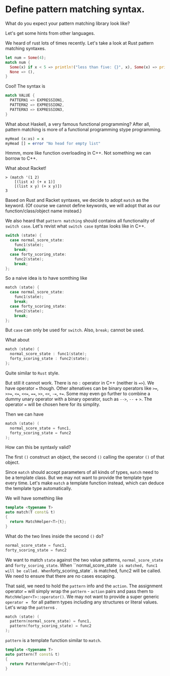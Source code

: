# Define pattern matching syntax.

What do you expect your pattern matching library look like?

Let's get some hints from other languages.

We heard of rust lots of times recently. Let's take a look at Rust pattern matching syntaxes.

```rust
let num = Some(4);
match num {
  Some(x) if x < 5 => println!("less than five: {}", x), Some(x) => println!("{}", x),
  None => (),
}
```

Cool! The syntax is 

```rust
match VALUE {
  PATTERN1 => EXPRESSION1,
  PATTERN2 => EXPRESSION2,
  PATTERN3 => EXPRESSION3,
}
```

What about Haskell, a very famous functional programming? After all, pattern matching is more of a functional programming stype programming.

```haskell
myHead (x:xs) = x
myHead [] = error "No head for empty list"
```

Hmmm, more like function overloading in C++. Not something we can borrow to C++.

What about Racket!

```Racket
> (match '(1 2)
    [(list x) (+ x 1)]
    [(list x y) (+ x y)])
3
```

Based on Rust and Racket syntaxes, we decide to adopt `match` as the keyword. (Of course we cannot define keywords, we will adopt that as our function/class/object name instead.)

We also heard that `pattern matching` should contains all functionality of `switch case`. Let's revist what `switch case` syntax looks like in C++.

```C++
switch (state) {
  case normal_score_state:
    func1(state);
    break;
  case forty_scoring_state:
    func2(state);
    break;
};
```

So a naive idea is to have somthing like 

```C++
match (state) {
  case normal_score_state:
    func1(state);
    break;
  case forty_scoring_state:
    func2(state);
    break;
};
```

But `case` can only be used for `switch`. Also, `break;` cannot be used.

What about

```C++
match (state) {
  normal_score_state : func1(state);
  forty_scoring_state : func2(state);
};
```

Quite similar to `Rust` style.

But still it cannot work. There is no `:` operator in C++ (neither is `=>`).
We have operator `=` though. Other altenatives can be binary operators like `>=`, `>>=`, `<=`, `<<=`, `==`, `>>`, `<<`, `-=`, `+=`. Some may even go further to combine a dummy unary operator with a binary operator, such as `-->`, `--` + `>`.
The operator `=` will be chosen here for its simplity.

Then we can have

```C++
match (state) (
  normal_score_state = func1,
  forty_scoring_state = func2
);
```

How can this be syntaxly valid?

The first `()` construct an object, the second `()` calling the operator `()` of that object.

Since `match` should accept parameters of all kinds of types, `match` need to be a template class. But we may not want to provide the template type every time. Let's make `match` a template function instead, which can deduce the template type automatically. 

We will have something like 

```C++
template <typename T>
auto match(T const& t)
{
  return MatchHelper<T>{t};
}
```

What do the two lines inside the second `()` do?

```C++
normal_score_state = func1,
forty_scoring_state = func2
```

We want to match `state` against the two value patterns, `normal_score_state` and `forty_scoring_state`. When ``normal_score_state` is matched, func1 will be called. When`forty_scoring_state`. is matched, func2 will be called. We need to ensure that there are no cases escaping. 

That said, we need to hold the `pattern` info and the `action`. The assignment operator `=` will simply wrap the `pattern` - `action` pairs and pass them to `MatchHelper<T>::operator()`. We may not want to provide a super generic `operator = ` for all pattern types including any structures or literal values. Let's wrap the `pattern`s .

```C++
match (state) (
  pattern(normal_score_state) = func1,
  pattern(forty_scoring_state) = func2
);
```

`pattern` is a template function similar to `match`.

```C++
template <typename T>
auto pattern(T const& t)
{
  return PatternHelper<T>{t};
}
```



